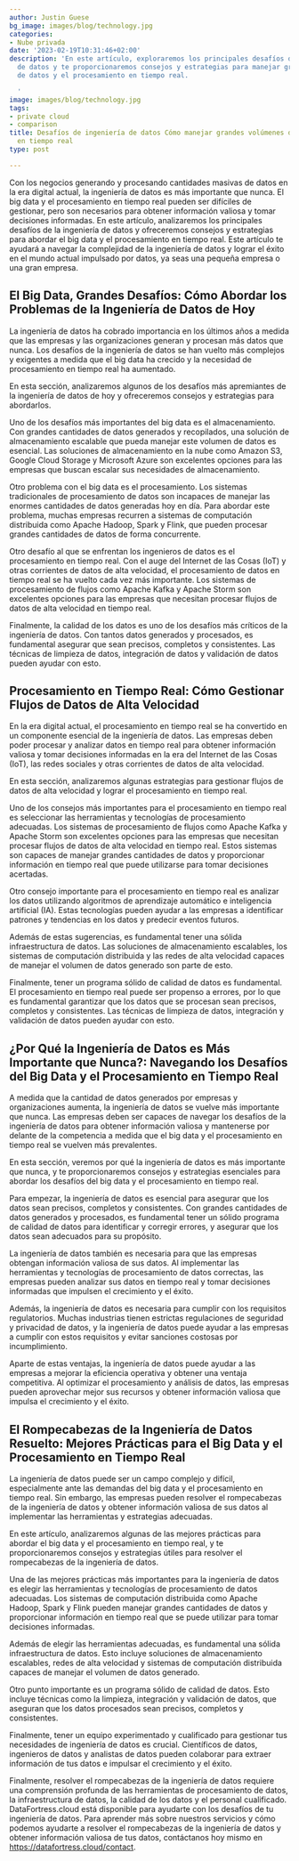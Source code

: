 ```yaml
---
author: Justin Guese
bg_image: images/blog/technology.jpg
categories:
- Nube privada
date: '2023-02-19T10:31:46+02:00'
description: 'En este artículo, exploraremos los principales desafíos de la ingeniería
  de datos y te proporcionaremos consejos y estrategias para manejar grandes volúmenes
  de datos y el procesamiento en tiempo real.

  '
image: images/blog/technology.jpg
tags:
- private cloud
- comparison
title: Desafíos de ingeniería de datos Cómo manejar grandes volúmenes de datos y procesamiento
  en tiempo real
type: post

---
```

Con los negocios generando y procesando cantidades masivas de datos en la era digital actual, la ingeniería de datos es más importante que nunca. El big data y el procesamiento en tiempo real pueden ser difíciles de gestionar, pero son necesarios para obtener información valiosa y tomar decisiones informadas. En este artículo, analizaremos los principales desafíos de la ingeniería de datos y ofreceremos consejos y estrategias para abordar el big data y el procesamiento en tiempo real. Este artículo te ayudará a navegar la complejidad de la ingeniería de datos y lograr el éxito en el mundo actual impulsado por datos, ya seas una pequeña empresa o una gran empresa.

## El Big Data, Grandes Desafíos: Cómo Abordar los Problemas de la Ingeniería de Datos de Hoy

La ingeniería de datos ha cobrado importancia en los últimos años a medida que las empresas y las organizaciones generan y procesan más datos que nunca. Los desafíos de la ingeniería de datos se han vuelto más complejos y exigentes a medida que el big data ha crecido y la necesidad de procesamiento en tiempo real ha aumentado.

En esta sección, analizaremos algunos de los desafíos más apremiantes de la ingeniería de datos de hoy y ofreceremos consejos y estrategias para abordarlos.

Uno de los desafíos más importantes del big data es el almacenamiento. Con grandes cantidades de datos generados y recopilados, una solución de almacenamiento escalable que pueda manejar este volumen de datos es esencial. Las soluciones de almacenamiento en la nube como Amazon S3, Google Cloud Storage y Microsoft Azure son excelentes opciones para las empresas que buscan escalar sus necesidades de almacenamiento.

Otro problema con el big data es el procesamiento. Los sistemas tradicionales de procesamiento de datos son incapaces de manejar las enormes cantidades de datos generadas hoy en día. Para abordar este problema, muchas empresas recurren a sistemas de computación distribuida como Apache Hadoop, Spark y Flink, que pueden procesar grandes cantidades de datos de forma concurrente.

Otro desafío al que se enfrentan los ingenieros de datos es el procesamiento en tiempo real. Con el auge del Internet de las Cosas (IoT) y otras corrientes de datos de alta velocidad, el procesamiento de datos en tiempo real se ha vuelto cada vez más importante. Los sistemas de procesamiento de flujos como Apache Kafka y Apache Storm son excelentes opciones para las empresas que necesitan procesar flujos de datos de alta velocidad en tiempo real.

Finalmente, la calidad de los datos es uno de los desafíos más críticos de la ingeniería de datos. Con tantos datos generados y procesados, es fundamental asegurar que sean precisos, completos y consistentes. Las técnicas de limpieza de datos, integración de datos y validación de datos pueden ayudar con esto.

## Procesamiento en Tiempo Real: Cómo Gestionar Flujos de Datos de Alta Velocidad

En la era digital actual, el procesamiento en tiempo real se ha convertido en un componente esencial de la ingeniería de datos. Las empresas deben poder procesar y analizar datos en tiempo real para obtener información valiosa y tomar decisiones informadas en la era del Internet de las Cosas (IoT), las redes sociales y otras corrientes de datos de alta velocidad.

En esta sección, analizaremos algunas estrategias para gestionar flujos de datos de alta velocidad y lograr el procesamiento en tiempo real.

Uno de los consejos más importantes para el procesamiento en tiempo real es seleccionar las herramientas y tecnologías de procesamiento adecuadas. Los sistemas de procesamiento de flujos como Apache Kafka y Apache Storm son excelentes opciones para las empresas que necesitan procesar flujos de datos de alta velocidad en tiempo real. Estos sistemas son capaces de manejar grandes cantidades de datos y proporcionar información en tiempo real que puede utilizarse para tomar decisiones acertadas.

Otro consejo importante para el procesamiento en tiempo real es analizar los datos utilizando algoritmos de aprendizaje automático e inteligencia artificial (IA). Estas tecnologías pueden ayudar a las empresas a identificar patrones y tendencias en los datos y predecir eventos futuros.

Además de estas sugerencias, es fundamental tener una sólida infraestructura de datos. Las soluciones de almacenamiento escalables, los sistemas de computación distribuida y las redes de alta velocidad capaces de manejar el volumen de datos generado son parte de esto.

Finalmente, tener un programa sólido de calidad de datos es fundamental. El procesamiento en tiempo real puede ser propenso a errores, por lo que es fundamental garantizar que los datos que se procesan sean precisos, completos y consistentes. Las técnicas de limpieza de datos, integración y validación de datos pueden ayudar con esto.

## ¿Por Qué la Ingeniería de Datos es Más Importante que Nunca?: Navegando los Desafíos del Big Data y el Procesamiento en Tiempo Real

A medida que la cantidad de datos generados por empresas y organizaciones aumenta, la ingeniería de datos se vuelve más importante que nunca. Las empresas deben ser capaces de navegar los desafíos de la ingeniería de datos para obtener información valiosa y mantenerse por delante de la competencia a medida que el big data y el procesamiento en tiempo real se vuelven más prevalentes.

En esta sección, veremos por qué la ingeniería de datos es más importante que nunca, y te proporcionaremos consejos y estrategias esenciales para abordar los desafíos del big data y el procesamiento en tiempo real.

Para empezar, la ingeniería de datos es esencial para asegurar que los datos sean precisos, completos y consistentes. Con grandes cantidades de datos generados y procesados, es fundamental tener un sólido programa de calidad de datos para identificar y corregir errores, y asegurar que los datos sean adecuados para su propósito.

La ingeniería de datos también es necesaria para que las empresas obtengan información valiosa de sus datos. Al implementar las herramientas y tecnologías de procesamiento de datos correctas, las empresas pueden analizar sus datos en tiempo real y tomar decisiones informadas que impulsen el crecimiento y el éxito.

Además, la ingeniería de datos es necesaria para cumplir con los requisitos regulatorios. Muchas industrias tienen estrictas regulaciones de seguridad y privacidad de datos, y la ingeniería de datos puede ayudar a las empresas a cumplir con estos requisitos y evitar sanciones costosas por incumplimiento.

Aparte de estas ventajas, la ingeniería de datos puede ayudar a las empresas a mejorar la eficiencia operativa y obtener una ventaja competitiva. Al optimizar el procesamiento y análisis de datos, las empresas pueden aprovechar mejor sus recursos y obtener información valiosa que impulsa el crecimiento y el éxito.

## El Rompecabezas de la Ingeniería de Datos Resuelto: Mejores Prácticas para el Big Data y el Procesamiento en Tiempo Real

La ingeniería de datos puede ser un campo complejo y difícil, especialmente ante las demandas del big data y el procesamiento en tiempo real. Sin embargo, las empresas pueden resolver el rompecabezas de la ingeniería de datos y obtener información valiosa de sus datos al implementar las herramientas y estrategias adecuadas.

En este artículo, analizaremos algunas de las mejores prácticas para abordar el big data y el procesamiento en tiempo real, y te proporcionaremos consejos y estrategias útiles para resolver el rompecabezas de la ingeniería de datos.

Una de las mejores prácticas más importantes para la ingeniería de datos es elegir las herramientas y tecnologías de procesamiento de datos adecuadas. Los sistemas de computación distribuida como Apache Hadoop, Spark y Flink pueden manejar grandes cantidades de datos y proporcionar información en tiempo real que se puede utilizar para tomar decisiones informadas.

Además de elegir las herramientas adecuadas, es fundamental una sólida infraestructura de datos. Esto incluye soluciones de almacenamiento escalables, redes de alta velocidad y sistemas de computación distribuida capaces de manejar el volumen de datos generado.

Otro punto importante es un programa sólido de calidad de datos. Esto incluye técnicas como la limpieza, integración y validación de datos, que aseguran que los datos procesados sean precisos, completos y consistentes.

Finalmente, tener un equipo experimentado y cualificado para gestionar tus necesidades de ingeniería de datos es crucial. Científicos de datos, ingenieros de datos y analistas de datos pueden colaborar para extraer información de tus datos e impulsar el crecimiento y el éxito.

Finalmente, resolver el rompecabezas de la ingeniería de datos requiere una comprensión profunda de las herramientas de procesamiento de datos, la infraestructura de datos, la calidad de los datos y el personal cualificado. DataFortress.cloud está disponible para ayudarte con los desafíos de tu ingeniería de datos. Para aprender más sobre nuestros servicios y cómo podemos ayudarte a resolver el rompecabezas de la ingeniería de datos y obtener información valiosa de tus datos, contáctanos hoy mismo en https://datafortress.cloud/contact.
